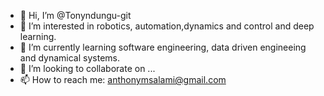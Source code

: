- 👋 Hi, I’m @Tonyndungu-git
- 👀 I’m interested in robotics, automation,dynamics and control and deep learning.
- 🌱 I’m currently learning software engineering, data driven engineeing and dynamical systems. 
- 💞️ I’m looking to collaborate on ...
- 📫 How to reach me: anthonymsalami@gmail.com

<!---
Tonyndungu-git/Tonyndungu-git is a ✨ special ✨ repository because its `README.md` (this file) appears on your GitHub profile.
You can click the Preview link to take a look at your changes.
--->
